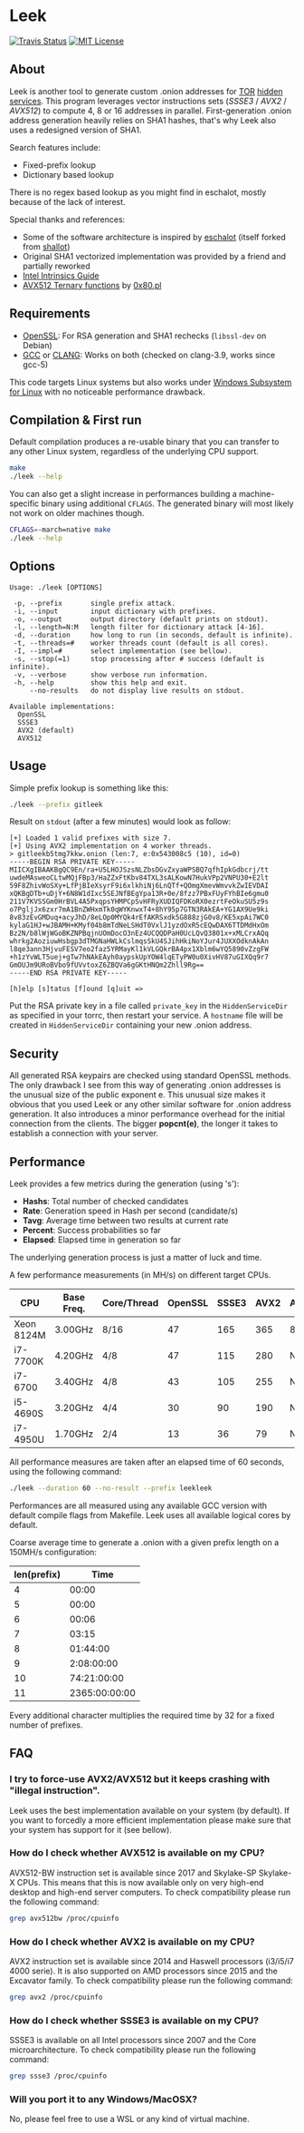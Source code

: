 Leek
====

[![Travis Status][travis_img]][travis_url]
[![MIT License][license_img]][license_url]


About
-----
Leek is another tool to generate custom .onion addresses for [TOR] [hidden services](https://www.torproject.org/docs/hidden-services).
This program leverages vector instructions sets (_SSSE3_ / _AVX2_ / _AVX512_) to compute 4, 8 or 16 addresses in parallel.
First-generation .onion address generation heavily relies on SHA1 hashes, that's why Leek also uses a redesigned version of SHA1.

Search features include:
   - Fixed-prefix lookup
   - Dictionary based lookup

There is no regex based lookup as you might find in eschalot, mostly because of the lack of interest.

Special thanks and references:
   - Some of the software architecture is inspired by [eschalot] (itself forked from [shallot])
   - Original SHA1 vectorized implementation was provided by a friend and partially reworked
   - [Intel Intrinsics Guide]
   - [AVX512 Ternary functions] by [0x80.pl]


Requirements
------------
   - [OpenSSL]: For RSA generation and SHA1 rechecks (`libssl-dev` on Debian)
   - [GCC] or [CLANG]: Works on both (checked on clang-3.9, works since gcc-5)

This code targets Linux systems but also works under [Windows Subsystem for Linux] with no noticeable performance drawback.


Compilation & First run
-----------------------

Default compilation produces a re-usable binary that you can transfer to any other Linux system, regardless of the underlying CPU support.

```sh
make
./leek --help
```

You can also get a slight increase in performances building a machine-specific binary using additional `CFLAGS`.
The generated binary will most likely not work on older machines though.

```sh
CFLAGS=-march=native make
./leek --help
```


Options
-------
	Usage: ./leek [OPTIONS]
	
	 -p, --prefix       single prefix attack.
	 -i, --input        input dictionary with prefixes.
	 -o, --output       output directory (default prints on stdout).
	 -l, --length=N:M   length filter for dictionary attack [4-16].
	 -d, --duration     how long to run (in seconds, default is infinite).
	 -t, --threads=#    worker threads count (default is all cores).
	 -I, --impl=#       select implementation (see bellow).
	 -s, --stop(=1)     stop processing after # success (default is infinite).
	 -v, --verbose      show verbose run information.
	 -h, --help         show this help and exit.
	     --no-results   do not display live results on stdout.
	
	Available implementations:
	  OpenSSL
	  SSSE3
	  AVX2 (default)
	  AVX512

Usage
-----
Simple prefix lookup is something like this:

```sh
./leek --prefix gitleek
```

Result on `stdout` (after a few minutes) would look as follow:
```
[+] Loaded 1 valid prefixes with size 7.
[+] Using AVX2 implementation on 4 worker threads.
> gitleekb5tmg7kkw.onion (len:7, e:0x543008c5 (10), id=0)
-----BEGIN RSA PRIVATE KEY-----
MIICXgIBAAKBgQC9En/ra+U5LHOJSzsNLZbsDGvZxyaWPSBQ7qfhIpkGdbcrj/tt
uwdeMAsweoCLtwMQjFBp3/HaZZxFtKbv84TXL3sALKowN7HukVPp2VNPU30+E2lt
59F8ZhivWoSXy+LfPjBIeXsyrF9i6xlkhiNj6LnQTf+QOmgXmevWmvvkZwIEVDAI
xQKBgDTb+uDjY+6N8W1dIxc5SEJNfBEgYpa13R+0e/8fzz7PBxFUyFYhBIe6gmu0
211V7KVSSGm0HrBVL4A5PxqpsYHMPCpSvHFRyXUDIQFDKoRX0ezrtFeOkuSU5z9s
o7PgljJx6zxr7mA1BnZWHxmTk0qWYKnwxT4+8hY95p7GTN3RAkEA+YG1AX9Ue9ki
8v83zEvGMDuq+acyJhD/8eLOp0MYQk4rEfAKRSxdk5G888zjG0v8/KE5xpAi7WC0
kylaG1HJ+wJBAMH+KMyf04b8mTdNeLSHdT0VxlJ1yzdOxR5cEQwDAX6TTDMdHxOm
Bz2N/b8lWjWGoBKZNPBqjnUOmDocO3nEz4UCQQDPaH0UcLQvQ3801x+xMLCrxAQq
whrkg2AoziuwHsbgp3dTMGNaHWLkCslmqsSkU4SJihHkiNoYJur4JUXXOdknAkAn
l8qe3ann3HjvuFESV7eo2faz5YRMayKl1kVLGQkrBA4px1Xblm6wYQ5890vZzgFW
+h1zYvWLT5uej+gTw7hNAkEAyh0aypskUpYOW4lqETyPW0u0XivHV87uGIXQq9r7
GmOUJm9URoBVbo9fUVvtoxZ6ZBQVa6gGKtHNQm2Zhll9Rg==
-----END RSA PRIVATE KEY-----

[h]elp [s]tatus [f]ound [q]uit =>
```

Put the RSA private key in a file called `private_key` in the `HiddenServiceDir` as specified in your torrc, then restart your service.
A `hostname` file will be created in `HiddenServiceDir` containing your new .onion address.


Security
--------
All generated RSA keypairs are checked using standard OpenSSL methods.
The only drawback I see from this way of generating .onion addresses is the unusual size of the public exponent e.
This unusual size makes it obvious that you used Leek or any other similar software for .onion address generation.
It also introduces a minor performance overhead for the initial connection from the clients.
The bigger **popcnt(e)**, the longer it takes to establish a connection with your server.


Performance
-----------
Leek provides a few metrics during the generation (using 's'):
   - **Hashs**: Total number of checked candidates
   - **Rate**: Generation speed in Hash per second (candidate/s)
   - **Tavg**: Average time between two results at current rate
   - **Percent**: Success probabilities so far
   - **Elapsed**: Elapsed time in generation so far

The underlying generation process is just a matter of luck and time.

A few performance measurements (in MH/s) on different target CPUs.

| CPU        | Base Freq.  | Core/Thread | OpenSSL |   SSSE3 |    AVX2 |  AVX512 |
|------------|-------------|-------------|---------|---------|---------|---------|
| Xeon 8124M |     3.00GHz |       8/16  |      47 |     165 |     365 |     850 |
|   i7-7700K |     4.20GHz |        4/8  |      47 |     115 |     280 |     N/A |
|   i7-6700  |     3.40GHz |        4/8  |      43 |     105 |     255 |     N/A |
|   i5-4690S |     3.20GHz |        4/4  |      30 |      90 |     190 |     N/A |
|   i7-4950U |     1.70GHz |        2/4  |      13 |      36 |      79 |     N/A |

All performance measures are taken after an elapsed time of 60 seconds, using the following command:
```sh
./leek --duration 60 --no-result --prefix leekleek
```
Performances are all measured using any available GCC version with default compile flags from Makefile.
Leek uses all available logical cores by default.


Coarse average time to generate a .onion with a given prefix length on a 150MH/s configuration:

| len(prefix) | Time          |
|-------------|---------------|
| 4           |         00:00 |
| 5           |         00:00 |
| 6           |         00:06 |
| 7           |         03:15 |
| 8           |      01:44:00 |
| 9           |    2:08:00:00 |
| 10          |   74:21:00:00 |
| 11          | 2365:00:00:00 |

Every additional character multiplies the required time by 32 for a fixed number of prefixes.


FAQ
---

### I try to force-use AVX2/AVX512 but it keeps crashing with "illegal instruction".

Leek uses the best implementation available on your system (by default).
If you want to forcedly a more efficient implementation please make sure that your system has support for it (see bellow).

### How do I check whether AVX512 is available on my CPU?

AVX512-BW instruction set is available since 2017 and Skylake-SP Skylake-X CPUs.
This means that this is now available only on very high-end desktop and high-end server computers.
To check compatibility please run the following command:
```sh
grep avx512bw /proc/cpuinfo
```

### How do I check whether AVX2 is available on my CPU?

AVX2 instruction set is available since 2014 and Haswell processors (i3/i5/i7 4000 serie).
It is also supported on AMD processors since 2015 and the Excavator family.
To check compatibility please run the following command:
```sh
grep avx2 /proc/cpuinfo
```

### How do I check whether SSSE3 is available on my CPU?

SSSE3 is available on all Intel processors since 2007 and the Core microarchitecture.
To check compatibility please run the following command:
```sh
grep ssse3 /proc/cpuinfo
```

### Will you port it to any Windows/MacOSX?

No, please feel free to use a WSL or any kind of virtual machine.


   [Windows Subsystem for Linux]: <https://msdn.microsoft.com/en-us/commandline/wsl/about>
   [TOR]: <https://www.torproject.org>
   [OpenSSL]: <https://www.openssl.org>
   [Linux]: <https://www.linux.org>
   [GCC]: <https://gcc.gnu.org>
   [CLANG]: <https://clang.llvm.org/>
   [eschalot]: <https://github.com/ReclaimYourPrivacy/eschalot>
   [shallot]: <https://github.com/katmagic/Shallot>
   [travis_img]: <https://travis-ci.org/morian/leek.svg?branch=master>
   [travis_url]: <https://travis-ci.org/morian/leek>
   [license_img]: <https://img.shields.io/badge/license-MIT-blue.svg>
   [license_url]: <https://github.com/morian/leek/blob/master/LICENSE>
   [AVX512 Ternary functions]: <http://0x80.pl/articles/avx512-ternary-functions.html>
   [Intel Intrinsics Guide]: <https://software.intel.com/sites/landingpage/IntrinsicsGuide/>
   [0x80.pl]: <http://0x80.pl>
